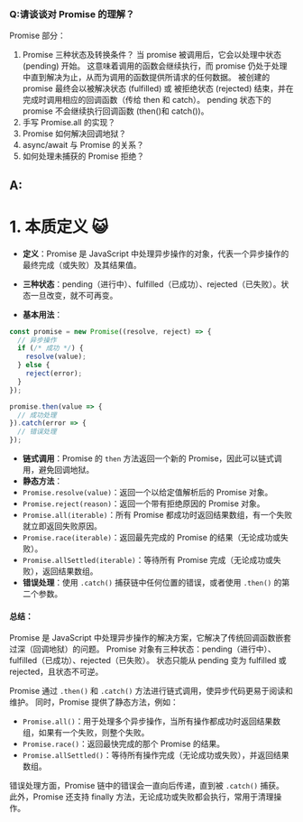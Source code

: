 ### Q:请谈谈对 Promise 的理解？

Promise 部分：

1. Promise 三种状态及转换条件？
   当 promise 被调用后，它会以处理中状态 (pending) 开始。
   这意味着调用的函数会继续执行，而 promise 仍处于处理中直到解决为止，从而为调用的函数提供所请求的任何数据。
   被创建的 promise 最终会以被解决状态 (fulfilled) 或 被拒绝状态 (rejected) 结束，并在完成时调用相应的回调函数（传给 then 和 catch）。
   pending 状态下的 promise 不会继续执行回调函数 (then()和 catch())。
2. 手写 Promise.all 的实现？
3. Promise 如何解决回调地狱？
4. async/await 与 Promise 的关系？
5. 如何处理未捕获的 Promise 拒绝？

## A:

# 1. 本质定义 😺

- **定义**：Promise 是 JavaScript 中处理异步操作的对象，代表一个异步操作的最终完成（或失败）及其结果值。
- **三种状态**：pending（进行中）、fulfilled（已成功）、rejected（已失败）。状态一旦改变，就不可再变。

- **基本用法**：

```javascript 🌰
const promise = new Promise((resolve, reject) => {
  // 异步操作
  if (/* 成功 */) {
    resolve(value);
  } else {
    reject(error);
  }
});

promise.then(value => {
  // 成功处理
}).catch(error => {
  // 错误处理
});
```

- **链式调用**：Promise 的 `then` 方法返回一个新的 Promise，因此可以链式调用，避免回调地狱。
- **静态方法**：
- `Promise.resolve(value)`：返回一个以给定值解析后的 Promise 对象。
- `Promise.reject(reason)`：返回一个带有拒绝原因的 Promise 对象。
- `Promise.all(iterable)`：所有 Promise 都成功时返回结果数组，有一个失败就立即返回失败原因。
- `Promise.race(iterable)`：返回最先完成的 Promise 的结果（无论成功或失败）。
- `Promise.allSettled(iterable)`：等待所有 Promise 完成（无论成功或失败），返回结果数组。
- **错误处理**：使用 `.catch()` 捕获链中任何位置的错误，或者使用 `.then()` 的第二个参数。

#### 总结：

Promise 是 JavaScript 中处理异步操作的解决方案，它解决了传统回调函数嵌套过深（回调地狱）的问题。
Promise 对象有三种状态：pending（进行中）、fulfilled（已成功）、rejected（已失败）。
状态只能从 pending 变为 fulfilled 或 rejected，且状态不可逆。

Promise 通过 `.then()` 和 `.catch()` 方法进行链式调用，使异步代码更易于阅读和维护。
同时，Promise 提供了静态方法，例如：

- `Promise.all()`：用于处理多个异步操作，当所有操作都成功时返回结果数组，如果有一个失败，则整个失败。
- `Promise.race()`：返回最快完成的那个 Promise 的结果。
- `Promise.allSettled()`：等待所有操作完成（无论成功或失败），并返回结果数组。

错误处理方面，Promise 链中的错误会一直向后传递，直到被 `.catch()` 捕获。
此外，Promise 还支持 finally 方法，无论成功或失败都会执行，常用于清理操作。
